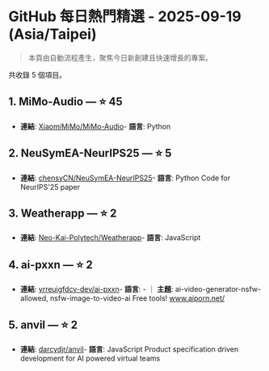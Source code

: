 # GitHub 每日熱門精選 - 2025-09-19 (Asia/Taipei)

> 本頁由自動流程產生，聚焦今日新創建且快速增長的專案。

共收錄 5 個項目。

## 1. MiMo-Audio — ⭐ 45

- **連結**: [XiaomiMiMo/MiMo-Audio](https://github.com/XiaomiMiMo/MiMo-Audio)- **語言**: Python


## 2. NeuSymEA-NeurIPS25 — ⭐ 5

- **連結**: [chensyCN/NeuSymEA-NeurIPS25](https://github.com/chensyCN/NeuSymEA-NeurIPS25)- **語言**: Python
Code for NeurIPS'25 paper <Neuro-symbolic Entity Alignment via Variational Inference>

## 3. Weatherapp — ⭐ 2

- **連結**: [Neo-Kai-Polytech/Weatherapp](https://github.com/Neo-Kai-Polytech/Weatherapp)- **語言**: JavaScript


## 4. ai-pxxn — ⭐ 2

- **連結**: [yrreuigfdcv-dev/ai-pxxn](https://github.com/yrreuigfdcv-dev/ai-pxxn)- **語言**: - ｜ **主題**: ai-video-generator-nsfw-allowed, nsfw-image-to-video-ai
Free tools! www.aiporn.net/

## 5. anvil — ⭐ 2

- **連結**: [darcydjr/anvil](https://github.com/darcydjr/anvil)- **語言**: JavaScript
Product specification driven development for AI powered virtual teams


